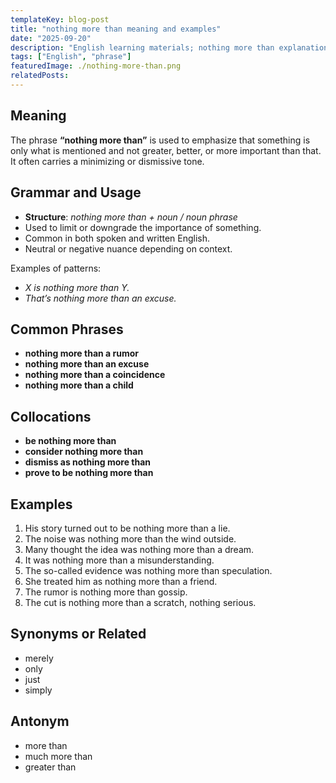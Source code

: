 ```yaml
---
templateKey: blog-post
title: "nothing more than meaning and examples"
date: "2025-09-20"
description: "English learning materials; nothing more than explanation."
tags: ["English", "phrase"]
featuredImage: ./nothing-more-than.png
relatedPosts:
---
```


## Meaning

The phrase **“nothing more than”** is used to emphasize that something is only what is mentioned and not greater, better, or more important than that.
It often carries a minimizing or dismissive tone.

## Grammar and Usage

- **Structure**: _nothing more than + noun / noun phrase_
- Used to limit or downgrade the importance of something.
- Common in both spoken and written English.
- Neutral or negative nuance depending on context.

Examples of patterns:

- _X is nothing more than Y._
- _That’s nothing more than an excuse._

## Common Phrases

- **nothing more than a rumor**
- **nothing more than an excuse**
- **nothing more than a coincidence**
- **nothing more than a child**

## Collocations

- **be nothing more than**
- **consider nothing more than**
- **dismiss as nothing more than**
- **prove to be nothing more than**

## Examples

1. His story turned out to be nothing more than a lie.
2. The noise was nothing more than the wind outside.
3. Many thought the idea was nothing more than a dream.
4. It was nothing more than a misunderstanding.
5. The so-called evidence was nothing more than speculation.
6. She treated him as nothing more than a friend.
7. The rumor is nothing more than gossip.
8. The cut is nothing more than a scratch, nothing serious.

## Synonyms or Related

- merely
- only
- just
- simply

## Antonym

- more than
- much more than
- greater than
